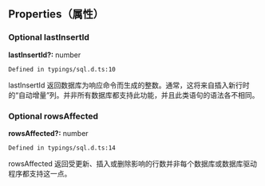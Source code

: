 ## Properties（属性）

### Optional lastInsertId
**lastInsertId?:** number
```
Defined in typings/sql.d.ts:10
```
lastInsertId 返回数据库为响应命令而生成的整数。通常，这将来自插入新行时的“自动增量”列。并非所有数据库都支持此功能，并且此类语句的语法各不相同。



### Optional rowsAffected
**rowsAffected?:** number
```
Defined in typings/sql.d.ts:14
```
rowsAffected 返回受更新、插入或删除影响的行数并非每个数据库或数据库驱动程序都支持这一点。
